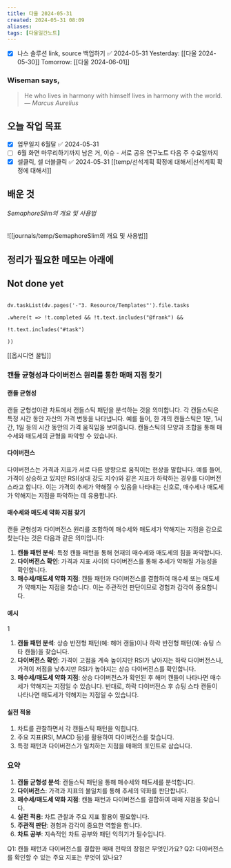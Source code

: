 ```yaml
---
title: 다울 2024-05-31
created: 2024-05-31 08:09
aliases: 
tags: [다울일간노트]
---
```

- [x] 나스 솔루션 link, source 백업하기 ✅ 2024-05-31
Yesterday: [[다울 2024-05-30]]
Tomorrow: [[다울 2024-06-01]]
### Wiseman says,
> He who lives in harmony with himself lives in harmony with the world.
> — <cite>Marcus Aurelius</cite>


## 오늘 작업 목표
- [x] 업무일지 6월달 ✅ 2024-05-31
- [ ] 6월 화면 마무리하기까지 남은 거, 
이슈 - 서로 공유
연구노트 다음 주 수요일까지
- [x] 셀클릭, 셀 더블클릭 ✅ 2024-05-31
[[temp/선석계획 확정에 대해서|선석계획 확정에 대해서]]

## 배운 것
###### SemaphoreSlim의 개요 및 사용법
![[journals/temp/SemaphoreSlim의 개요 및 사용법]]




## 정리가 필요한 메모는 아래에

## Not done yet
```dataviewjs

dv.taskList(dv.pages('-"3. Resource/Templates"').file.tasks

.where(t => !t.completed && !t.text.includes("@frank") &&

!t.text.includes("#task")

))

```


[[옵시디언 꿀팁]]


### 캔들 균형성과 다이버전스 원리를 통한 매매 지점 찾기

#### 캔들 균형성
캔들 균형성이란 차트에서 캔들스틱 패턴을 분석하는 것을 의미합니다. 각 캔들스틱은 특정 시간 동안 자산의 가격 변동을 나타냅니다. 예를 들어, 한 개의 캔들스틱은 1분, 1시간, 1일 등의 시간 동안의 가격 움직임을 보여줍니다. 캔들스틱의 모양과 조합을 통해 매수세와 매도세의 균형을 파악할 수 있습니다.

#### 다이버전스
다이버전스는 가격과 지표가 서로 다른 방향으로 움직이는 현상을 말합니다. 예를 들어, 가격이 상승하고 있지만 RSI(상대 강도 지수)와 같은 지표가 하락하는 경우를 다이버전스라고 합니다. 이는 가격의 추세가 약해질 수 있음을 나타내는 신호로, 매수세나 매도세가 약해지는 지점을 파악하는 데 유용합니다.

#### 매수세와 매도세 약화 지점 찾기
캔들 균형성과 다이버전스 원리를 조합하여 매수세와 매도세가 약해지는 지점을 감으로 찾는다는 것은 다음과 같은 의미입니다:

1. **캔들 패턴 분석**: 특정 캔들 패턴을 통해 현재의 매수세와 매도세의 힘을 파악합니다.
2. **다이버전스 확인**: 가격과 지표 사이의 다이버전스를 통해 추세가 약해질 가능성을 확인합니다.
3. **매수세/매도세 약화 지점**: 캔들 패턴과 다이버전스를 결합하여 매수세 또는 매도세가 약해지는 지점을 찾습니다. 이는 주관적인 판단이므로 경험과 감각이 중요합니다.

#### 예시
1

1. **캔들 패턴 분석**: 상승 반전형 패턴(예: 해머 캔들)이나 하락 반전형 패턴(예: 슈팅 스타 캔들)을 찾습니다.
2. **다이버전스 확인**: 가격이 고점을 계속 높이지만 RSI가 낮아지는 하락 다이버전스나, 가격이 저점을 낮추지만 RSI가 높아지는 상승 다이버전스를 확인합니다.
3. **매수세/매도세 약화 지점**: 상승 다이버전스가 확인된 후 해머 캔들이 나타나면 매수세가 약해지는 지점일 수 있습니다. 반대로, 하락 다이버전스 후 슈팅 스타 캔들이 나타나면 매도세가 약해지는 지점일 수 있습니다.

#### 실전 적용
1. 차트를 관찰하면서 각 캔들스틱 패턴을 익힙니다.
2. 주요 지표(RSI, MACD 등)를 활용하여 다이버전스를 찾습니다.
3. 특정 패턴과 다이버전스가 일치하는 지점을 매매의 포인트로 삼습니다.

### 요약
1. **캔들 균형성 분석**: 캔들스틱 패턴을 통해 매수세와 매도세를 분석합니다.
2. **다이버전스**: 가격과 지표의 불일치를 통해 추세의 약화를 판단합니다.
3. **매수세/매도세 약화 지점**: 캔들 패턴과 다이버전스를 결합하여 매매 지점을 찾습니다.
4. **실전 적용**: 차트 관찰과 주요 지표 활용이 필요합니다.
5. **주관적 판단**: 경험과 감각이 중요한 역할을 합니다.
6. **차트 공부**: 지속적인 차트 공부와 패턴 익히기가 필수입니다.

Q1: 캔들 패턴과 다이버전스를 결합한 매매 전략의 장점은 무엇인가요?
Q2: 다이버전스를 확인할 수 있는 주요 지표는 무엇이 있나요?